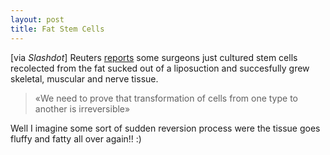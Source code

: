 ```yaml
---
layout: post
title: Fat Stem Cells
---
```


[via <i>Slashdot</i>] Reuters <a href="http://story.news.yahoo.com/news?tmpl=story&ncid=594&e=1&cid=594&u=/nm/20020501/hl_nm/liposuction_cells_1">reports</a> some surgeons just cultured stem cells recolected from the fat sucked out of a liposuction and succesfully grew skeletal, muscular and nerve tissue.

<blockquote>&laquo;We need to prove that transformation of cells from one type to another is irreversible&raquo;</blockquote>

Well I imagine some sort of sudden reversion process were the tissue goes fluffy and fatty all over again!! :)
